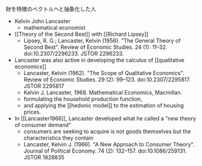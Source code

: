 
財を特徴のベクトルへと抽象化した人

- Kelvin John Lancaster
    - mathematical economist
- [[Theory of the Second Best]] with [[Richard Lipsey]]
    - Lipsey, R. G.; Lancaster, Kelvin (1956). "The General Theory of Second Best". Review of Economic Studies. 24 (1): 11–32. doi:10.2307/2296233. JSTOR 2296233.
- Lancaster was also active in developing the calculus of [[qualitative economics]]
    - Lancaster, Kelvin (1962). "The Scope of Qualitative Economics". Review of Economic Studies. 29 (2): 99–123. doi:10.2307/2295817. JSTOR 2295817
    - Kelvin J. Lancaster, 1968. Mathematical Economics, Macmillan.
    - formulating the household production function,
    - and applying the [[hedonic model]] to the estimation of housing prices.
- In [[Lancaster1966]], Lancaster developed what he called a "new theory of consumer demand"
    - consumers are seeking to acquire is not goods themselves but the characteristics they contain
    - Lancaster, Kelvin J. (1966). "A New Approach to Consumer Theory". Journal of Political Economy. 74 (2): 132–157. doi:10.1086/259131. JSTOR 1828835